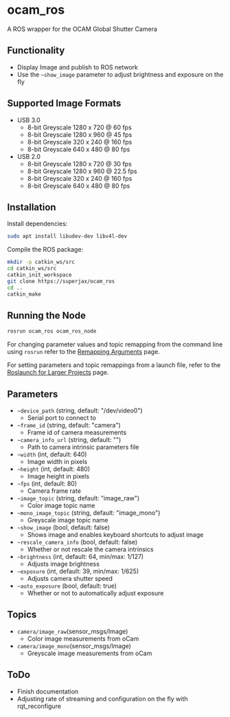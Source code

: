 # ocam_ros

A ROS wrapper for the OCAM Global Shutter Camera

## Functionality
- Display Image and publish to ROS network
- Use the `~show_image` parameter to adjust brightness and exposure on the fly

## Supported Image Formats
* USB 3.0
  * 8-bit Greyscale 1280 x 720 @ 60 fps
  * 8-bit Greyscale 1280 x 960 @ 45 fps
  * 8-bit Greyscale 320 x 240 @ 160 fps
  * 8-bit Greyscale 640 x 480 @ 80 fps
* USB 2.0
  * 8-bit Greyscale 1280 x 720 @ 30 fps
  * 8-bit Greyscale 1280 x 960 @ 22.5 fps
  * 8-bit Greyscale 320 x 240 @ 160 fps
  * 8-bit Greyscale 640 x 480 @ 80 fps

## Installation
Install dependencies:
``` bash
sudo apt install libudev-dev libv4l-dev
```
Compile the ROS package:

``` bash
mkdir -p catkin_ws/src
cd catkin_ws/src
catkin_init_workspace
git clone https://superjax/ocam_ros
cd ..
catkin_make
```

## Running the Node

```bash
rosrun ocam_ros ocam_ros_node
```

For changing parameter values and topic remapping from the command line using `rosrun` refer to the [Remapping Arguments](http://wiki.ros.org/Remapping%20Arguments) page.

For setting parameters and topic remappings from a launch file, refer to the [Roslaunch for Larger Projects](http://wiki.ros.org/roslaunch/Tutorials/Roslaunch%20tips%20for%20larger%20projects) page.

## Parameters
* `~device_path` (string, default: "/dev/video0")
    - Serial port to connect to
* `~frame_id` (string, default: "camera")
   - Frame id of camera measurements
* `~camera_info_url` (string, default: "")
   - Path to camera intrinsic parameters file
* `~width` (int, default: 640)
   - Image width in pixels
* `~height` (int, default: 480)
   - Image height in pixels
* `~fps` (int, default: 80)
   - Camera frame rate
* `~image_topic` (string, default: "image_raw")
   - Color image topic name
* `~mono_image_topic` (string, default: "image_mono")
   - Greyscale image topic name
* `~show_image` (bool, default: false)
   - Shows image and enables keyboard shortcuts to adjust image
* `~rescale_camera_info` (bool, default: false)
   - Whether or not rescale the camera intrinsics
* `~brightness` (int, default: 64, min/max: 1/127)
   - Adjusts image brightness
* `~exposure` (int, default: 39, min/max: 1/625)
   - Adjusts camera shutter speed
* `~auto_exposure` (bool, default: true)
   - Whether or not to automatically adjust exposure

## Topics
- `camera/image_raw`(sensor_msgs/Image)
    - Color image measurements from oCam
- `camera/image_mono`(sensor_msgs/Image)
    - Greyscale image measurements from oCam

## ToDo
- Finish documentation
- Adjusting rate of streaming and configuration on the fly with rqt_reconfigure
